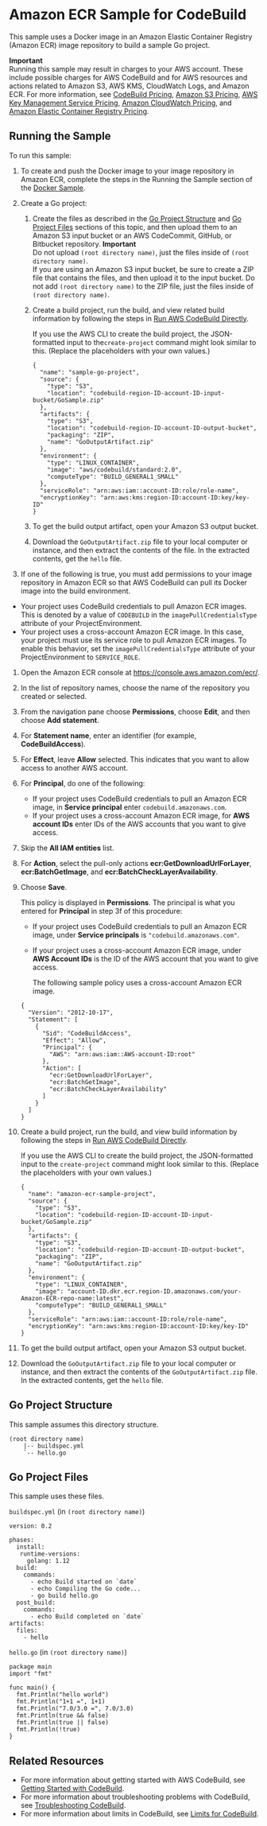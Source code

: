 # Amazon ECR Sample for CodeBuild<a name="sample-ecr"></a>

This sample uses a Docker image in an Amazon Elastic Container Registry \(Amazon ECR\) image repository to build a sample Go project\.

**Important**  
Running this sample may result in charges to your AWS account\. These include possible charges for AWS CodeBuild and for AWS resources and actions related to Amazon S3, AWS KMS, CloudWatch Logs, and Amazon ECR\. For more information, see [CodeBuild Pricing](http://aws.amazon.com/codebuild/pricing), [Amazon S3 Pricing](http://aws.amazon.com/s3/pricing), [AWS Key Management Service Pricing](http://aws.amazon.com/kms/pricing), [Amazon CloudWatch Pricing](http://aws.amazon.com/cloudwatch/pricing), and [Amazon Elastic Container Registry Pricing](http://aws.amazon.com/ecr/pricing)\.

## Running the Sample<a name="sample-ecr-running"></a>

To run this sample:

1. To create and push the Docker image to your image repository in Amazon ECR, complete the steps in the Running the Sample section of the [Docker Sample](sample-docker.md)\.

1. Create a Go project: 

   1. Create the files as described in the [Go Project Structure](#ecr-sample-go-project-file-structure) and [Go Project Files](#sample-ecr-go-project-files) sections of this topic, and then upload them to an Amazon S3 input bucket or an AWS CodeCommit, GitHub, or Bitbucket repository\. 
**Important**  
Do not upload `(root directory name)`, just the files inside of `(root directory name)`\.   
If you are using an Amazon S3 input bucket, be sure to create a ZIP file that contains the files, and then upload it to the input bucket\. Do not add `(root directory name)` to the ZIP file, just the files inside of `(root directory name)`\.

   1. Create a build project, run the build, and view related build information by following the steps in [Run AWS CodeBuild Directly](how-to-run.md)\.

      If you use the AWS CLI to create the build project, the JSON\-formatted input to the`create-project` command might look similar to this\. \(Replace the placeholders with your own values\.\)

      ```
      {
        "name": "sample-go-project",
        "source": {
          "type": "S3",
          "location": "codebuild-region-ID-account-ID-input-bucket/GoSample.zip"
        },
        "artifacts": {
          "type": "S3",
          "location": "codebuild-region-ID-account-ID-output-bucket",
          "packaging": "ZIP",
          "name": "GoOutputArtifact.zip"
        },
        "environment": {
          "type": "LINUX_CONTAINER",
          "image": "aws/codebuild/standard:2.0",
          "computeType": "BUILD_GENERAL1_SMALL"
        },
        "serviceRole": "arn:aws:iam::account-ID:role/role-name",
        "encryptionKey": "arn:aws:kms:region-ID:account-ID:key/key-ID"
      }
      ```

   1. To get the build output artifact, open your Amazon S3 output bucket\.

   1. Download the `GoOutputArtifact.zip` file to your local computer or instance, and then extract the contents of the file\. In the extracted contents, get the `hello` file\. 

1.  If one of the following is true, you must add permissions to your image repository in Amazon ECR so that AWS CodeBuild can pull its Docker image into the build environment\. 
   +  Your project uses CodeBuild credentials to pull Amazon ECR images\. This is denoted by a value of `CODEBUILD` in the `imagePullCredentialsType` attribute of your ProjectEnvironment\. 
   +  Your project uses a cross\-account Amazon ECR image\. In this case, your project must use its service role to pull Amazon ECR images\. To enable this behavior, set the `imagePullCredentialsType` attribute of your ProjectEnvironment to `SERVICE_ROLE`\. 

   1. Open the Amazon ECR console at [https://console\.aws\.amazon\.com/ecr/](https://console.aws.amazon.com/ecr/)\.

   1. In the list of repository names, choose the name of the repository you created or selected\.

   1. From the navigation pane choose **Permissions**, choose **Edit**, and then choose **Add statement**\.

   1. For **Statement name**, enter an identifier \(for example, **CodeBuildAccess**\)\.

   1. For **Effect**, leave **Allow** selected\. This indicates that you want to allow access to another AWS account\.

   1. For **Principal**, do one of the following:
      + If your project uses CodeBuild credentials to pull an Amazon ECR image, in **Service principal** enter `codebuild.amazonaws.com`\. 
      + If your project uses a cross\-account Amazon ECR image, for **AWS account IDs** enter IDs of the AWS accounts that you want to give access\.

   1. Skip the **All IAM entities** list\.

   1. For **Action**, select the pull\-only actions **ecr:GetDownloadUrlForLayer**, **ecr:BatchGetImage**, and **ecr:BatchCheckLayerAvailability**\.

   1. Choose **Save**\.

      This policy is displayed in **Permissions**\. The principal is what you entered for **Principal** in step 3f of this procedure:
      + If your project uses CodeBuild credentials to pull an Amazon ECR image, under **Service principals** is `"codebuild.amazonaws.com"`\.
      + If your project uses a cross\-account Amazon ECR image, under **AWS Account IDs** is the ID of the AWS account that you want to give access\.

        The following sample policy uses a cross\-account Amazon ECR image\.

      ```
      {
        "Version": "2012-10-17",
        "Statement": [
          {
            "Sid": "CodeBuildAccess",
            "Effect": "Allow",
            "Principal": {
              "AWS": "arn:aws:iam::AWS-account-ID:root"  
            },
            "Action": [
              "ecr:GetDownloadUrlForLayer",
              "ecr:BatchGetImage",
              "ecr:BatchCheckLayerAvailability"
            ]
          }
        ]
      }
      ```

1. Create a build project, run the build, and view build information by following the steps in [Run AWS CodeBuild Directly](how-to-run.md)\.

   If you use the AWS CLI to create the build project, the JSON\-formatted input to the `create-project` command might look similar to this\. \(Replace the placeholders with your own values\.\)

   ```
   {
     "name": "amazon-ecr-sample-project",
     "source": {
       "type": "S3",
       "location": "codebuild-region-ID-account-ID-input-bucket/GoSample.zip"
     },
     "artifacts": {
       "type": "S3",
       "location": "codebuild-region-ID-account-ID-output-bucket",
       "packaging": "ZIP",
       "name": "GoOutputArtifact.zip"
     },
     "environment": {
       "type": "LINUX_CONTAINER",
       "image": "account-ID.dkr.ecr.region-ID.amazonaws.com/your-Amazon-ECR-repo-name:latest",
       "computeType": "BUILD_GENERAL1_SMALL"
     },
     "serviceRole": "arn:aws:iam::account-ID:role/role-name",
     "encryptionKey": "arn:aws:kms:region-ID:account-ID:key/key-ID"
   }
   ```

1. To get the build output artifact, open your Amazon S3 output bucket\.

1. Download the `GoOutputArtifact.zip` file to your local computer or instance, and then extract the contents of the `GoOutputArtifact.zip` file\. In the extracted contents, get the `hello` file\.

## Go Project Structure<a name="ecr-sample-go-project-file-structure"></a>

This sample assumes this directory structure\.

```
(root directory name)
    |-- buildspec.yml
    `-- hello.go
```

## Go Project Files<a name="sample-ecr-go-project-files"></a>

This sample uses these files\.

`buildspec.yml` \(in `(root directory name)`\)

```
version: 0.2

phases:
  install: 
   runtime-versions: 
     golang: 1.12 
  build:
    commands:
      - echo Build started on `date`
      - echo Compiling the Go code...
      - go build hello.go 
  post_build:
    commands:
      - echo Build completed on `date`
artifacts:
  files:
    - hello
```

`hello.go` \(in `(root directory name)`\)

```
package main
import "fmt"

func main() {
  fmt.Println("hello world")
  fmt.Println("1+1 =", 1+1)
  fmt.Println("7.0/3.0 =", 7.0/3.0)
  fmt.Println(true && false)
  fmt.Println(true || false)
  fmt.Println(!true)
}
```

## Related Resources<a name="w16aac11c41c10c13"></a>
+ For more information about getting started with AWS CodeBuild, see [Getting Started with CodeBuild](getting-started.md)\.
+ For more information about troubleshooting problems with CodeBuild, see [Troubleshooting CodeBuild](troubleshooting.md)\.
+ For more information about limits in CodeBuild, see [Limits for CodeBuild](limits.md)\.
